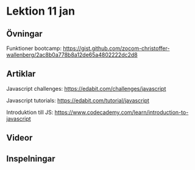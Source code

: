 # Lektion 11 jan

## Övningar

Funktioner bootcamp: https://gist.github.com/zocom-christoffer-wallenberg/2ac8b0a778b8a12de65a4802222dc2d8

## Artiklar

Javascript challenges: https://edabit.com/challenges/javascript

Javascript tutorials: https://edabit.com/tutorial/javascript

Introduktion till JS: https://www.codecademy.com/learn/introduction-to-javascript

## Videor

## Inspelningar
